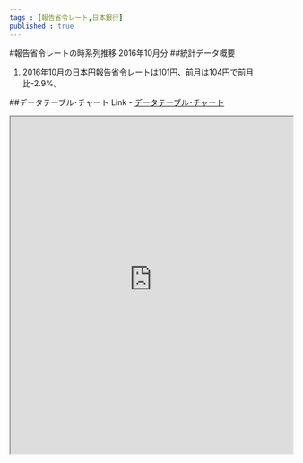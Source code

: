 ```yaml
--- 
tags : [報告省令レート,日本銀行] 
published : true
---
```

#報告省令レートの時系列推移 2016年10月分
##統計データ概要
1. 2016年10月の日本円報告省令レートは101円、前月は104円で前月比-2.9%。

##データテーブル･チャート
Link - [データテーブル･チャート](http://knowledgevault.saecanet.com/charts/am-consulting.co.jp-20160920124206.html)

<iframe src="http://knowledgevault.saecanet.com/charts/am-consulting.co.jp-20160920124206.html" width="100%" height="600px"></iframe>